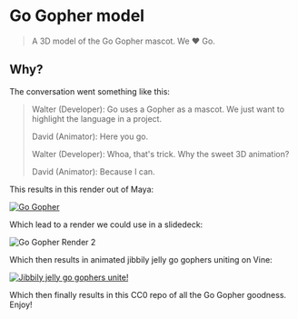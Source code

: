 # Go Gopher model
> A 3D model of the Go Gopher mascot. We ❤ Go.



## Why?

The conversation went something like this:

> Walter (Developer): Go uses a Gopher as a mascot. We just want to highlight the language in a project.
>
> David (Animator): Here you go.
>
> Walter (Developer): Whoa, that's trick. Why the sweet 3D animation?
>
> David (Animator): Because I can.

This results in this render out of Maya:

[![Go Gopher](http://i.imgur.com/b8xYN39.png)](https://twitter.com/RobotSuperCzar/status/689321594796130305)

Which lead to a render we could use in a slidedeck:

![Go Gopher Render 2](http://i.imgur.com/HSyhawt.jpg)

Which then results in animated jibbily jelly go gophers uniting on Vine:

[![Jibbily jelly go gophers unite!](http://i.imgur.com/asymDsG.gifv)](https://vine.co/v/ieumw3M2add)

Which then finally results in this CC0 repo of all the Go Gopher goodness. Enjoy!